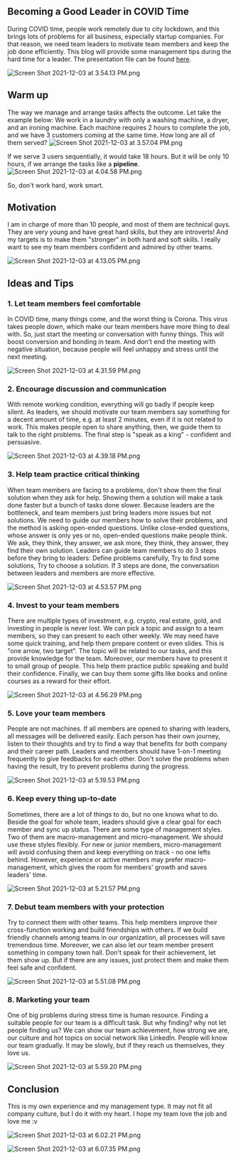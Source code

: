 ## Becoming a Good Leader in COVID Time

During COVID time, people work remotely due to city lockdown, and this brings lots of problems for all business, especially startup companies. For that reason, we need team leaders to motivate team members and keep the job done efficiently. This blog will provide some management tips during the hard time for a leader. The presentation file can be found  [here](https://docs.google.com/presentation/d/1Tc6Qp-hBlUaKq8_AVkWgGK_1Fd7nZbSoHr5WWGPLfdg/edit?usp=sharing).

![Screen Shot 2021-12-03 at 3.54.13 PM.png](https://cdn.hashnode.com/res/hashnode/image/upload/v1638521692811/y1_jktefH.png)

## Warm up

The way we manage and arrange tasks affects the outcome. Let take the example below: We work in a laundry with only a washing machine, a dryer, and an ironing machine. Each machine requires 2 hours to complete the job, and we have 3 customers coming at the same time. How long are all of them served?
![Screen Shot 2021-12-03 at 3.57.04 PM.png](https://cdn.hashnode.com/res/hashnode/image/upload/v1638521853069/65zA9K8aYS.png)

If we serve 3 users sequentially, it would take 18 hours. But it will be only 10 hours, if we arrange the tasks like a **pipeline**.
![Screen Shot 2021-12-03 at 4.04.58 PM.png](https://cdn.hashnode.com/res/hashnode/image/upload/v1638522330917/gNaOasKay.png)

So, don't work hard, work smart.

## Motivation

I am in charge of more than 10 people, and most of them are technical guys. They are very young and have great hard skills, but they are introverts! And my targets is to make them "stronger" in both hard and soft skills. I really want to see my team members confident and admired by other teams.

![Screen Shot 2021-12-03 at 4.13.05 PM.png](https://cdn.hashnode.com/res/hashnode/image/upload/v1638522806868/VPBOi8gto.png)

## Ideas and Tips
### 1. Let team members feel comfortable
In COVID time, many things come, and the worst thing is Corona. This virus takes people down, which make our team members have more thing to deal with. So, just start the meeting or conversation with funny things. This will boost conversion and bonding in team. And don't end the meeting with negative situation, because people will feel unhappy and stress until the next meeting. 

![Screen Shot 2021-12-03 at 4.31.59 PM.png](https://cdn.hashnode.com/res/hashnode/image/upload/v1638523931239/InEZOebZT.png)

### 2. Encourage discussion and communication
With remote working condition, everything will go badly if people keep silent. As leaders, we should motivate our team members say something for a decent amount of time, e.g. at least 2 minutes, even if it is not related to work. This makes people open to share anything, then, we guide them to talk to the right problems. The final step is "speak as a king" - confident and persuasive.

![Screen Shot 2021-12-03 at 4.39.18 PM.png](https://cdn.hashnode.com/res/hashnode/image/upload/v1638524430966/QL0lXOy0_.png)

### 3. Help team practice critical thinking
When team members are facing to a problems, don't show them the final solution when they ask for help. Showing them a solution will make a task done faster but a bunch of tasks done slower. Because leaders are the bottleneck, and team members just bring leaders more issues but not solutions. We need to guide our members how to solve their problems, and the method is asking open-ended questions. Unlike close-ended questions, whose answer is only yes or no, open-ended questions make people think. We ask, they think, they answer, we ask more, they think, they answer, they find their own solution. Leaders can guide team members to do 3 steps before they bring to leaders: Define problems carefully, Try to find some solutions, Try to choose a solution. If 3 steps are done, the conversation between leaders and members are more effective.

![Screen Shot 2021-12-03 at 4.53.57 PM.png](https://cdn.hashnode.com/res/hashnode/image/upload/v1638525289052/VsJ5hGP6-.png)

### 4. Invest to your team members
There are multiple types of investment, e.g. crypto, real estate, gold, and investing in people is never lost. We can pick a topic and assign to a team members, so they can present to each other weekly. We may need have some quick training, and help them prepare content or even slides. This is "one arrow, two target". The topic will be related to our tasks, and this provide knowledge for the team. Moreover, our members have to present it to small group of people. This help them practice public speaking and build their confidence. Finally, we can buy them some gifts like books and online courses as a reward for their effort.

![Screen Shot 2021-12-03 at 4.56.29 PM.png](https://cdn.hashnode.com/res/hashnode/image/upload/v1638526112645/zdMbmtHwq.png)

### 5. Love your team members
People are not machines. If all members are opened to sharing with leaders, all messages will be delivered easily. Each person has their own journey, listen to their thoughts and try to find a way that benefits for both company and their career path. Leaders and members should have 1-on-1 meeting frequently to give feedbacks for each other. Don't solve the problems when having the result, try to prevent problems during the progress.

![Screen Shot 2021-12-03 at 5.19.53 PM.png](https://cdn.hashnode.com/res/hashnode/image/upload/v1638526806051/lyPJXNzK8.png)

### 6. Keep every thing up-to-date
Sometimes, there are a lot of things to do, but no one knows what to do. Beside the goal for whole team, leaders should give a clear goal for each member and sync up status. There are some type of management styles. Two of them are macro-management and micro-management. We should use these styles flexibly. For new or junior members, micro-management will avoid confusing them and keep everything on track - no one lefts behind. However, experience or active members may prefer macro-management, which gives the room for members' growth and saves leaders' time.

![Screen Shot 2021-12-03 at 5.21.57 PM.png](https://cdn.hashnode.com/res/hashnode/image/upload/v1638526930375/aPlUf591Y.png)

### 7. Debut team members with your protection
Try to connect them with other teams. This help members improve their cross-function working and build friendships with others. If we build friendly channels among teams in our organization, all processes will save tremendous time. Moreover, we can also let our team member present something in company town hall. Don't speak for their achievement, let them show up. But if there are any issues, just protect them and make them feel safe and confident.

![Screen Shot 2021-12-03 at 5.51.08 PM.png](https://cdn.hashnode.com/res/hashnode/image/upload/v1638528699229/g-aF3QEGUj.png)

### 8. Marketing your team
One of big problems during stress time is human resource. Finding a suitable people for our team is a difficult task. But why finding? why not let people finding us? We can show our team achievement, how strong we are, our culture and hot topics on social network like LinkedIn. People will know our team gradually. It may be slowly, but if they reach us themselves, they love us.

![Screen Shot 2021-12-03 at 5.59.20 PM.png](https://cdn.hashnode.com/res/hashnode/image/upload/v1638529179650/CPZ9d64bK.png)

## Conclusion
This is my own experience and my management type. It may not fit all company culture, but I do it with my heart. I hope my team love the job and love me :v

![Screen Shot 2021-12-03 at 6.02.21 PM.png](https://cdn.hashnode.com/res/hashnode/image/upload/v1638529354100/47bOFJfd3.png)

![Screen Shot 2021-12-03 at 6.07.35 PM.png](https://cdn.hashnode.com/res/hashnode/image/upload/v1638529694536/xm4ohMTDa.png)
